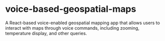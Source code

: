 # voice-based-geospatial-maps
A React-based voice-enabled geospatial mapping app that allows users to interact with maps through voice commands, including zooming, temperature display, and other queries.
